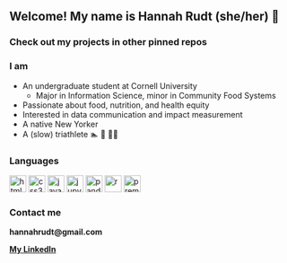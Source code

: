 ## Welcome! My name is Hannah Rudt (she/her) 👋
### Check out my projects in other pinned repos 

### I am 
- An undergraduate student at Cornell University
    -   Major in Information Science, minor in Community Food Systems
- Passionate about food, nutrition, and health equity
- Interested in data communication and impact measurement
- A native New Yorker
- A (slow) triathlete 🏊 🚴 🏃‍♀️

### Languages
<img src="https://cdn.jsdelivr.net/gh/devicons/devicon/icons/html5/html5-original-wordmark.svg" width=30 height=30 alt="html5"/> <img src="https://cdn.jsdelivr.net/gh/devicons/devicon/icons/css3/css3-original-wordmark.svg" width=30 height=30 alt="css3"/>
<img src="https://cdn.jsdelivr.net/gh/devicons/devicon/icons/javascript/javascript-original.svg" width=30 height=30 alt="javascript"/>
<img src="https://cdn.jsdelivr.net/gh/devicons/devicon/icons/jupyter/jupyter-original.svg" width=30 height=30 alt="jupyter"/>
<img src="https://cdn.jsdelivr.net/gh/devicons/devicon/icons/pandas/pandas-original-wordmark.svg" width=30 height=30 alt="pandas"/>
<img src="https://cdn.jsdelivr.net/gh/devicons/devicon/icons/r/r-original.svg" width=30 height=30 alt="r"/>
<img src="https://cdn.jsdelivr.net/gh/devicons/devicon/icons/premierepro/premierepro-plain.svg" width=30 height=30 alt="premiere"/>

<!-- All icons from https://devicon.dev/ -->

### Contact me
__hannahrudt@gmail.com__

__[My LinkedIn](https://www.linkedin.com/in/hannahrudt/)__







<!--
**hgr26/hgr26** is a ✨ _special_ ✨ repository because its `README.md` (this file) appears on your GitHub profile.

Here are some ideas to get you started:

- 🔭 I’m currently working on ...
- 🌱 I’m currently learning ...
- 👯 I’m looking to collaborate on ...
- 🤔 I’m looking for help with ...
- 💬 Ask me about ...
- 📫 How to reach me: ...
- 😄 Pronouns: ...
- ⚡ Fun fact: ...
-->
